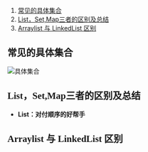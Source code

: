 <!-- MarkdownTOC -->

1. [常见的具体集合](#list，setmap三者的区别及总结)
1. [List，Set,Map三者的区别及总结](#List，Set,Map三者的区别及总结)
1. [Arraylist 与 LinkedList 区别](#arraylist-与-linkedlist-区别)


<!-- /MarkdownTOC -->


## <font face="楷体">常见的具体集合</font>
![具体集合](https://github.com/myacai/java-/images/jihe.jpg)

## <font face="楷体">List，Set,Map三者的区别及总结</font>
- **List：对付顺序的好帮手**



## <font face="楷体">Arraylist 与 LinkedList 区别</font>

